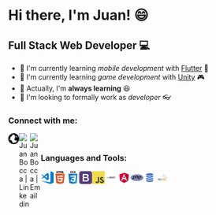 # Hi there, I'm **Juan**! :smile:

## Full Stack Web Developer :computer:
- :seedling: I'm currently learning *mobile development* with [Flutter](https://flutter.dev/ "Flutter") :iphone:
- :seedling: I'm currently learning *game development* with [Unity](https://unity.com/ "Unity") :video_game:
- :seedling: Actually, I'm **always learning** :laughing:
- :telescope: I'm looking to formally work as *developer* :eyeglasses:

### Connect with me:
[<img align="left" alt="Juan Bocca | Portfolio" width="22px" src="https://raw.githubusercontent.com/iconic/open-iconic/master/svg/globe.svg" />](http://juanbocca.github.io "Juan Bocca | Portfolio")
[<img align="left" alt="Juan Bocca | Linkedin" width="22px" src="https://cdn.jsdelivr.net/npm/simple-icons@v3/icons/linkedin.svg" />](https://www.linkedin.com/in/juan-bocca/ "Juan Bocca | LinkedIn")
[<img align="left" alt="Juan Bocca | Email" width="22px" src="https://cdn.jsdelivr.net/npm/simple-icons@3.3.0/icons/mail-dot-ru.svg" />](mailto:juanbocca321@gmail.com "Juan Bocca | Email")

<br />

### Languages and Tools:

<img align="left" alt="Visual Studio Code" width="26px" src="https://raw.githubusercontent.com/github/explore/80688e429a7d4ef2fca1e82350fe8e3517d3494d/topics/visual-studio-code/visual-studio-code.png" />

<img align="left" alt="HTML 5" width="26px" src="https://raw.githubusercontent.com/github/explore/80688e429a7d4ef2fca1e82350fe8e3517d3494d/topics/html/html.png" />

<img align="left" alt="CSS 3" width="26px" src="https://raw.githubusercontent.com/github/explore/80688e429a7d4ef2fca1e82350fe8e3517d3494d/topics/css/css.png" />

<img align="left" alt="Bootstrap" width="26px" src="https://raw.githubusercontent.com/github/explore/80688e429a7d4ef2fca1e82350fe8e3517d3494d/topics/bootstrap/bootstrap.png" />

<img align="left" alt="Javascript" width="26px" src="https://raw.githubusercontent.com/github/explore/80688e429a7d4ef2fca1e82350fe8e3517d3494d/topics/javascript/javascript.png" />

<img align="left" alt="JQuery" width="26px" src="https://raw.githubusercontent.com/github/explore/80688e429a7d4ef2fca1e82350fe8e3517d3494d/topics/jquery/jquery.png" />

<img align="left" alt="Angular" width="26px" src="https://raw.githubusercontent.com/github/explore/80688e429a7d4ef2fca1e82350fe8e3517d3494d/topics/angular/angular.png" />

<img align="left" alt="PHP" width="26px" src="https://raw.githubusercontent.com/github/explore/80688e429a7d4ef2fca1e82350fe8e3517d3494d/topics/php/php.png" />

<img align="left" alt="SQL" width="26px" src="https://raw.githubusercontent.com/github/explore/80688e429a7d4ef2fca1e82350fe8e3517d3494d/topics/sql/sql.png" />

<img align="left" alt="MySQL" width="26px" src="https://raw.githubusercontent.com/github/explore/80688e429a7d4ef2fca1e82350fe8e3517d3494d/topics/mysql/mysql.png" />